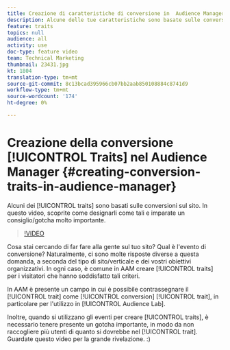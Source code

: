 ```yaml
---
title: Creazione di caratteristiche di conversione in  Audience Manager
description: Alcune delle tue caratteristiche sono basate sulle conversioni sul tuo sito. In questo video, scoprite come designarli come tali e imparate un consiglio/gotcha molto importante.
feature: traits
topics: null
audience: all
activity: use
doc-type: feature video
team: Technical Marketing
thumbnail: 23431.jpg
kt: 1804
translation-type: tm+mt
source-git-commit: 8c13bcad395966cb07bb2aab850108884c8741d9
workflow-type: tm+mt
source-wordcount: '174'
ht-degree: 0%

---
```



# Creazione della conversione [!UICONTROL Traits] nel Audience Manager  {#creating-conversion-traits-in-audience-manager}

Alcuni dei [!UICONTROL traits] sono basati sulle conversioni sul sito. In questo video, scoprite come designarli come tali e imparate un consiglio/gotcha molto importante.

>[!VIDEO](https://video.tv.adobe.com/v/23431/?quality=12)

Cosa stai cercando di far fare alla gente sul tuo sito? Qual è l&#39;evento di conversione? Naturalmente, ci sono molte risposte diverse a questa domanda, a seconda del tipo di sito/verticale e dei vostri obiettivi organizzativi. In ogni caso, è comune in AAM creare [!UICONTROL traits] per i visitatori che hanno soddisfatto tali criteri.

In AAM è presente un campo in cui è possibile contrassegnare il [!UICONTROL trait] come [!UICONTROL conversion] [!UICONTROL trait], in particolare per l&#39;utilizzo in [!UICONTROL Audience Lab].

Inoltre, quando si utilizzano gli eventi per creare [!UICONTROL traits], è necessario tenere presente un gotcha importante, in modo da non raccogliere più utenti di quanto si dovrebbe nel [!UICONTROL trait]. Guardate questo video per la grande rivelazione. :)

